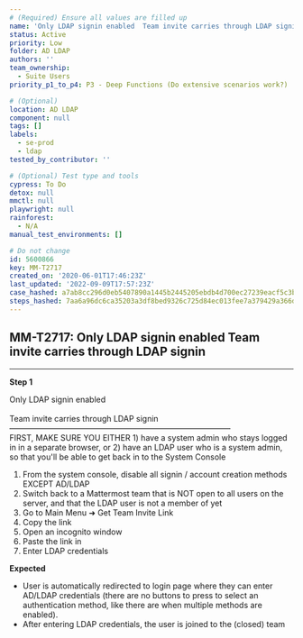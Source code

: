 ```yaml
---
# (Required) Ensure all values are filled up
name: 'Only LDAP signin enabled  Team invite carries through LDAP signin'
status: Active
priority: Low
folder: AD LDAP
authors: ''
team_ownership:
  - Suite Users
priority_p1_to_p4: P3 - Deep Functions (Do extensive scenarios work?)

# (Optional)
location: AD LDAP
component: null
tags: []
labels:
  - se-prod
  - ldap
tested_by_contributor: ''

# (Optional) Test type and tools
cypress: To Do
detox: null
mmctl: null
playwright: null
rainforest:
  - N/A
manual_test_environments: []

# Do not change
id: 5600866
key: MM-T2717
created_on: '2020-06-01T17:46:23Z'
last_updated: '2022-09-09T17:57:23Z'
case_hashed: a7ab8cc296d0eb5407890a1445b2445205ebdb4d700ec27239eacf5c3bc627cd20207403c6e1659ef85eda21624c3718
steps_hashed: 7aa6a96dc6ca35203a3df8bed9326c725d84ec013fee7a379429a366d7b1c5a65fd7e9e4a0177938a7d3eb3527a477f4
---
```


<!-- (Auto-generated) Based on frontmatter's "key" and "name" -->

## MM-T2717: Only LDAP signin enabled Team invite carries through LDAP signin

---

**Step 1**

Only LDAP signin enabled\
\
Team invite carries through LDAP signin\
————————————————————————————\
FIRST, MAKE SURE YOU EITHER 1) have a system admin who stays logged in in a separate browser, or 2) have an LDAP user who is a system admin, so that you'll be able to get back in to the System Console

1. From the system console, disable all signin / account creation methods EXCEPT AD/LDAP
2. Switch back to a Mattermost team that is NOT open to all users on the server, and that the LDAP user is not a member of yet
3. Go to Main Menu ➜ Get Team Invite Link
4. Copy the link
5. Open an incognito window
6. Paste the link in
7. Enter LDAP credentials

**Expected**

- User is automatically redirected to login page where they can enter AD/LDAP credentials (there are no buttons to press to select an authentication method, like there are when multiple methods are enabled).
- After entering LDAP credentials, the user is joined to the (closed) team
